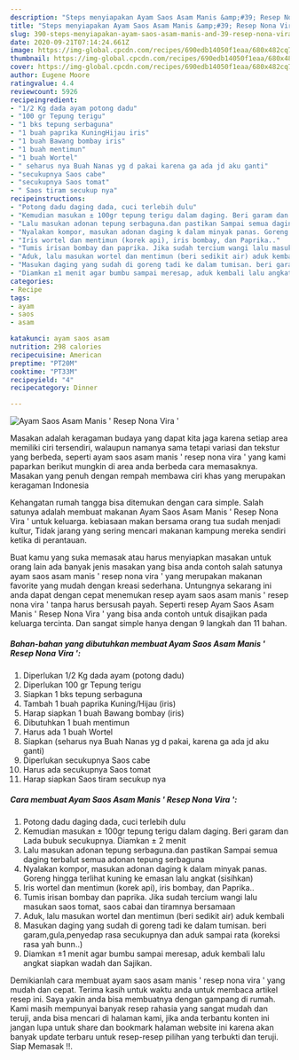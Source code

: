 ```yaml
---
description: "Steps menyiapakan Ayam Saos Asam Manis &amp;#39; Resep Nona Vira &amp;#39; Homemade"
title: "Steps menyiapakan Ayam Saos Asam Manis &amp;#39; Resep Nona Vira &amp;#39; Homemade"
slug: 390-steps-menyiapakan-ayam-saos-asam-manis-and-39-resep-nona-vira-and-39-homemade
date: 2020-09-21T07:14:24.661Z
image: https://img-global.cpcdn.com/recipes/690edb14050f1eaa/680x482cq70/ayam-saos-asam-manis-resep-nona-vira-foto-resep-utama.jpg
thumbnail: https://img-global.cpcdn.com/recipes/690edb14050f1eaa/680x482cq70/ayam-saos-asam-manis-resep-nona-vira-foto-resep-utama.jpg
cover: https://img-global.cpcdn.com/recipes/690edb14050f1eaa/680x482cq70/ayam-saos-asam-manis-resep-nona-vira-foto-resep-utama.jpg
author: Eugene Moore
ratingvalue: 4.4
reviewcount: 5926
recipeingredient:
- "1/2 Kg dada ayam potong dadu"
- "100 gr Tepung terigu"
- "1 bks tepung serbaguna"
- "1 buah paprika KuningHijau iris"
- "1 buah Bawang bombay iris"
- "1 buah mentimun"
- "1 buah Wortel"
- " seharus nya Buah Nanas yg d pakai karena ga ada jd aku ganti"
- "secukupnya Saos cabe"
- "secukupnya Saos tomat"
- " Saos tiram secukup nya"
recipeinstructions:
- "Potong dadu daging dada, cuci terlebih dulu"
- "Kemudian masukan ± 100gr tepung terigu dalam daging. Beri garam dan Lada bubuk secukupnya. Diamkan ± 2 menit"
- "Lalu masukan adonan tepung serbaguna.dan pastikan Sampai semua daging terbalut semua adonan tepung serbaguna"
- "Nyalakan kompor, masukan adonan daging k dalam minyak panas. Goreng hingga terlihat kuning ke emasan lalu angkat (sisihkan)"
- "Iris wortel dan mentimun (korek api), iris bombay, dan Paprika.."
- "Tumis irisan bombay dan paprika. Jika sudah tercium wangi lalu masukan saos tomat, saos cabai dan tiramnya bersamaan"
- "Aduk, lalu masukan wortel dan mentimun (beri sedikit air) aduk kembali"
- "Masukan daging yang sudah di goreng tadi ke dalam tumisan. beri garam,gula,penyedap rasa secukupnya dan aduk sampai rata (koreksi rasa yah bunn..)"
- "Diamkan ±1 menit agar bumbu sampai meresap, aduk kembali lalu angkat siapkan wadah dan Sajikan."
categories:
- Recipe
tags:
- ayam
- saos
- asam

katakunci: ayam saos asam 
nutrition: 298 calories
recipecuisine: American
preptime: "PT20M"
cooktime: "PT33M"
recipeyield: "4"
recipecategory: Dinner

---
```



![Ayam Saos Asam Manis &#39; Resep Nona Vira &#39;](https://img-global.cpcdn.com/recipes/690edb14050f1eaa/680x482cq70/ayam-saos-asam-manis-resep-nona-vira-foto-resep-utama.jpg)

Masakan adalah keragaman budaya yang dapat kita jaga karena setiap area memiliki ciri tersendiri, walaupun namanya sama tetapi variasi dan tekstur yang berbeda, seperti ayam saos asam manis &#39; resep nona vira &#39; yang kami paparkan berikut mungkin di area anda berbeda cara memasaknya. Masakan yang penuh dengan rempah membawa ciri khas yang merupakan keragaman Indonesia



Kehangatan rumah tangga bisa ditemukan dengan cara simple. Salah satunya adalah membuat makanan Ayam Saos Asam Manis &#39; Resep Nona Vira &#39; untuk keluarga. kebiasaan makan bersama orang tua sudah menjadi kultur, Tidak jarang yang sering mencari makanan kampung mereka sendiri ketika di perantauan.

Buat kamu yang suka memasak atau harus menyiapkan masakan untuk orang lain ada banyak jenis masakan yang bisa anda contoh salah satunya ayam saos asam manis &#39; resep nona vira &#39; yang merupakan makanan favorite yang mudah dengan kreasi sederhana. Untungnya sekarang ini anda dapat dengan cepat menemukan resep ayam saos asam manis &#39; resep nona vira &#39; tanpa harus bersusah payah.
Seperti resep Ayam Saos Asam Manis &#39; Resep Nona Vira &#39; yang bisa anda contoh untuk disajikan pada keluarga tercinta. Dan sangat simple hanya dengan 9 langkah dan 11 bahan.


<!--inarticleads1-->

##### Bahan-bahan yang dibutuhkan membuat Ayam Saos Asam Manis &#39; Resep Nona Vira &#39;:

1. Diperlukan 1/2 Kg dada ayam (potong dadu)
1. Diperlukan 100 gr Tepung terigu
1. Siapkan 1 bks tepung serbaguna
1. Tambah 1 buah paprika Kuning/Hijau (iris)
1. Harap siapkan 1 buah Bawang bombay (iris)
1. Dibutuhkan 1 buah mentimun
1. Harus ada 1 buah Wortel
1. Siapkan  (seharus nya Buah Nanas yg d pakai, karena ga ada jd aku ganti)
1. Diperlukan secukupnya Saos cabe
1. Harus ada secukupnya Saos tomat
1. Harap siapkan  Saos tiram secukup nya




<!--inarticleads2-->

##### Cara membuat  Ayam Saos Asam Manis &#39; Resep Nona Vira &#39;:

1. Potong dadu daging dada, cuci terlebih dulu
1. Kemudian masukan ± 100gr tepung terigu dalam daging. Beri garam dan Lada bubuk secukupnya. Diamkan ± 2 menit
1. Lalu masukan adonan tepung serbaguna.dan pastikan Sampai semua daging terbalut semua adonan tepung serbaguna
1. Nyalakan kompor, masukan adonan daging k dalam minyak panas. Goreng hingga terlihat kuning ke emasan lalu angkat (sisihkan)
1. Iris wortel dan mentimun (korek api), iris bombay, dan Paprika..
1. Tumis irisan bombay dan paprika. Jika sudah tercium wangi lalu masukan saos tomat, saos cabai dan tiramnya bersamaan
1. Aduk, lalu masukan wortel dan mentimun (beri sedikit air) aduk kembali
1. Masukan daging yang sudah di goreng tadi ke dalam tumisan. beri garam,gula,penyedap rasa secukupnya dan aduk sampai rata (koreksi rasa yah bunn..)
1. Diamkan ±1 menit agar bumbu sampai meresap, aduk kembali lalu angkat siapkan wadah dan Sajikan.




Demikianlah cara membuat ayam saos asam manis &#39; resep nona vira &#39; yang mudah dan cepat. Terima kasih untuk waktu anda untuk membaca artikel resep ini. Saya yakin anda bisa membuatnya dengan gampang di rumah. Kami masih mempunyai banyak resep rahasia yang sangat mudah dan teruji, anda bisa mencari di halaman kami, jika anda terbantu konten ini jangan lupa untuk share dan bookmark halaman website ini karena akan banyak update terbaru untuk resep-resep pilihan yang terbukti dan teruji. Siap Memasak !!. 
